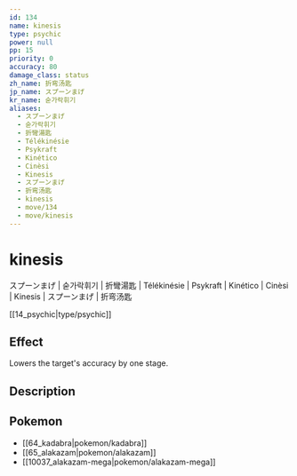 ```yaml
---
id: 134
name: kinesis
type: psychic
power: null
pp: 15
priority: 0
accuracy: 80
damage_class: status
zh_name: 折弯汤匙
jp_name: スプーンまげ
kr_name: 숟가락휘기
aliases:
  - スプーンまげ
  - 숟가락휘기
  - 折彎湯匙
  - Télékinésie
  - Psykraft
  - Kinético
  - Cinèsi
  - Kinesis
  - スプーンまげ
  - 折弯汤匙
  - kinesis
  - move/134
  - move/kinesis
---
```

# kinesis
    
スプーンまげ | 숟가락휘기 | 折彎湯匙 | Télékinésie | Psykraft | Kinético | Cinèsi | Kinesis | スプーンまげ | 折弯汤匙

[[14_psychic|type/psychic]]

## Effect

Lowers the target's accuracy by one stage.

## Description



## Pokemon

- [[64_kadabra|pokemon/kadabra]]
- [[65_alakazam|pokemon/alakazam]]
- [[10037_alakazam-mega|pokemon/alakazam-mega]]

